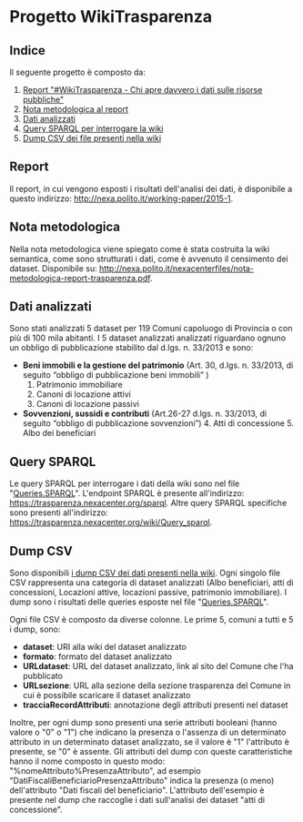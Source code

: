 # Progetto WikiTrasparenza

## Indice
Il seguente progetto è composto da:

1. [Report "#WikiTrasparenza - Chi apre davvero i dati sulle risorse pubbliche"](https://github.com/nexacenter/wikitrasparenza#report)
2. [Nota metodologica al report](https://github.com/nexacenter/wikitrasparenza#nota-metodologica)
3. [Dati analizzati](https://github.com/nexacenter/wikitrasparenza#dati-analizzati)
4. [Query SPARQL per interrogare la wiki](https://github.com/nexacenter/wikitrasparenza#query-sparql)
5. [Dump CSV dei file presenti nella wiki](https://github.com/nexacenter/wikitrasparenza#dump-csv)

## Report
Il report, in cui vengono esposti i risultati dell'analisi dei dati, è disponibile a questo indirizzo: http://nexa.polito.it/working-paper/2015-1.

## Nota metodologica
Nella nota metodologica viene spiegato come è stata costruita la wiki semantica, come sono strutturati i dati, come è avvenuto il censimento dei dataset. Disponibile su: http://nexa.polito.it/nexacenterfiles/nota-metodologica-report-trasparenza.pdf.

## Dati analizzati
Sono stati analizzati 5 dataset per 119 Comuni capoluogo di Provincia o con più di 100 mila abitanti.
I 5 dataset analizzati analizzati riguardano ognuno un obbligo di pubblicazione stabilito dal d.lgs. n. 33/2013 e sono:
* **Beni immobili e la gestione del patrimonio** (Art. 30, d.lgs. n. 33/2013, di seguito “obbligo di pubblicazione beni immobili” )
	1. Patrimonio immobiliare
	2. Canoni di locazione attivi
	3. Canoni di locazione passivi
* **Sovvenzioni, sussidi e contributi** (Art.26-27 d.lgs. n. 33/2013, di seguito “obbligo di pubblicazione sovvenzioni”)
	4. Atti di concessione
	5. Albo dei beneficiari 

## Query SPARQL
Le query SPARQL per interrogare i dati della wiki sono nel file "[Queries.SPARQL](https://github.com/nexacenter/wikitrasparenza/tree/master/queries/Queries.SPARQL)". L'endpoint SPARQL è presente all'indirizzo: https://trasparenza.nexacenter.org/sparql. Altre query SPARQL specifiche sono presenti all'indirizzo: https://trasparenza.nexacenter.org/wiki/Query_sparql.

## Dump CSV
Sono disponibili [i dump CSV dei dati presenti nella wiki](https://github.com/nexacenter/wikitrasparenza/tree/master/data). Ogni singolo file CSV rappresenta una categoria di dataset analizzati (Albo beneficiari, atti di concessioni, Locazioni attive, locazioni passive, patrimonio immobiliare). I dump sono i risultati delle queries esposte nel file "[Queries.SPARQL](https://github.com/nexacenter/wikitrasparenza/tree/master/queries/Queries.SPARQL)".

Ogni file CSV è composto da diverse colonne. Le prime 5, comuni a tutti e 5 i dump, sono:
* __dataset__: URI alla wiki del dataset analizzato
* __formato__: formato del dataset analizzato
* __URLdataset__: URL del dataset analizzato, link al sito del Comune che l'ha pubblicato
* __URLsezione__: URL alla sezione della sezione trasparenza del Comune in cui è possibile scaricare il dataset analizzato
* __tracciaRecordAttributi__: annotazione degli attributi presenti nel dataset

Inoltre, per ogni dump sono presenti una serie attributi booleani (hanno valore o "0" o "1") che indicano la presenza o l'assenza di un determinato attributo in un determinato dataset analizzato, se il valore è "1" l'attributo è presente, se "0" è assente. 
Gli attributi del dump con queste caratteristiche hanno il nome composto in questo modo: "%nomeAttributo%PresenzaAttributo", ad esempio "DatiFiscaliBeneficiarioPresenzaAttributo" indica la presenza (o meno) dell'attributo "Dati fiscali del beneficiario". L'attributo dell'esempio è presente nel dump che raccoglie i dati sull'analisi dei dataset "atti di concessione".	
